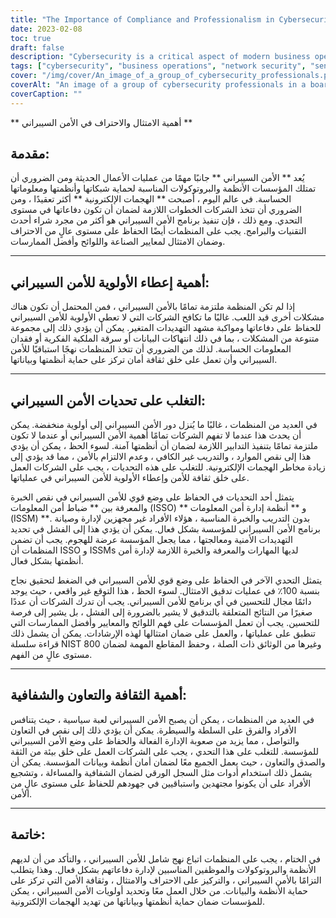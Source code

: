 ```yaml
---
title: "The Importance of Compliance and Professionalism in Cybersecurity"
date: 2023-02-08
toc: true
draft: false
description: "Cybersecurity is a critical aspect of modern business operations and requires a comprehensive approach that involves the right systems, protocols, and personnel to effectively manage defenses against cyberattacks."
tags: ["cybersecurity", "business operations", "network security", "sensitive information", "cyberattacks", "technology", "software", "professionalism", "compliance", "industry standards", "regulations", "best practices", "priority", "culture of security", "data breaches", "intellectual property", "proactive approach", "low priority", "lack of resources", "training", "commitment to security", "information security officers (ISSOs)", "information security management systems (ISSMs)", "training and experience", "security threats", "100% success on compliance audits", "regulations", "standards", "best practices", "NIST 800 series", "political game", "trust", "honesty", "collaboration", "papertrail", "transparency", "accountability"]
cover: "/img/cover/An_image_of_a_group_of_cybersecurity_professionals.png"
coverAlt: "An image of a group of cybersecurity professionals in a boardroom, working together to ensure their organization's systems and data are secure."
coverCaption: ""
---
```

** أهمية الامتثال والاحتراف في الأمن السيبراني **  ## مقدمة:  يُعد ** الأمن السيبراني ** جانبًا مهمًا من عمليات الأعمال الحديثة ومن الضروري أن تمتلك المؤسسات الأنظمة والبروتوكولات المناسبة لحماية شبكاتها وأنظمتها ومعلوماتها الحساسة. في عالم اليوم ، أصبحت ** الهجمات الإلكترونية ** أكثر تعقيدًا ، ومن الضروري أن تتخذ الشركات الخطوات اللازمة لضمان أن تكون دفاعاتها في مستوى التحدي. ومع ذلك ، فإن تنفيذ برنامج الأمن السيبراني هو أكثر من مجرد شراء أحدث التقنيات والبرامج. يجب على المنظمات أيضًا الحفاظ على مستوى عالٍ من الاحتراف وضمان الامتثال لمعايير الصناعة واللوائح وأفضل الممارسات.  ______  ## أهمية إعطاء الأولوية للأمن السيبراني:  إذا لم تكن المنظمة ملتزمة تمامًا بالأمن السيبراني ، فمن المحتمل أن تكون هناك مشكلات أخرى قيد اللعب. غالبًا ما تكافح الشركات التي لا تعطي الأولوية للأمن السيبراني للحفاظ على دفاعاتها ومواكبة مشهد التهديدات المتغير. يمكن أن يؤدي ذلك إلى مجموعة متنوعة من المشكلات ، بما في ذلك انتهاكات البيانات أو سرقة الملكية الفكرية أو فقدان المعلومات الحساسة. لذلك من الضروري أن تتخذ المنظمات نهجًا استباقيًا للأمن السيبراني وأن تعمل على خلق ثقافة أمان تركز على حماية أنظمتها وبياناتها.  ______  ## التغلب على تحديات الأمن السيبراني:  في العديد من المنظمات ، غالبًا ما يُنزل دور الأمن السيبراني إلى أولوية منخفضة. يمكن أن يحدث هذا عندما لا تفهم الشركات تمامًا أهمية الأمن السيبراني أو عندما لا تكون ملتزمة تمامًا بتنفيذ التدابير اللازمة لضمان أن أنظمتها آمنة. لسوء الحظ ، يمكن أن يؤدي هذا إلى نقص الموارد ، والتدريب غير الكافي ، وعدم الالتزام بالأمن ، مما قد يؤدي إلى زيادة مخاطر الهجمات الإلكترونية. للتغلب على هذه التحديات ، يجب على الشركات العمل على خلق ثقافة للأمن وإعطاء الأولوية للأمن السيبراني في عملياتها.  يتمثل أحد التحديات في الحفاظ على وضع قوي للأمن السيبراني في نقص الخبرة والمعرفة بين ** ضباط أمن المعلومات (ISSO) ** و ** أنظمة إدارة أمن المعلومات (ISSM) **. بدون التدريب والخبرة المناسبة ، هؤلاء الأفراد غير مجهزين لإدارة وصيانة برنامج الأمن السيبراني للمؤسسة بشكل فعال. يمكن أن يؤدي هذا إلى الفشل في تحديد التهديدات الأمنية ومعالجتها ، مما يجعل المؤسسة عرضة للهجوم. يجب أن تضمن المنظمات أن ISSO و ISSMs لديها المهارات والمعرفة والخبرة اللازمة لإدارة أمن أنظمتها بشكل فعال.  يتمثل التحدي الآخر في الحفاظ على وضع قوي للأمن السيبراني في الضغط لتحقيق نجاح بنسبة 100٪ في عمليات تدقيق الامتثال. لسوء الحظ ، هذا التوقع غير واقعي ، حيث يوجد دائمًا مجال للتحسين في أي برنامج للأمن السيبراني. يجب أن تدرك الشركات أن عددًا صغيرًا من النتائج المتعلقة بالتدقيق لا يشير بالضرورة إلى الفشل ، بل يشير إلى فرصة للتحسين. يجب أن تعمل المؤسسات على فهم اللوائح والمعايير وأفضل الممارسات التي تنطبق على عملياتها ، والعمل على ضمان امتثالها لهذه الإرشادات. يمكن أن يشمل ذلك قراءة سلسلة NIST 800 وغيرها من الوثائق ذات الصلة ، وحفظ المقاطع المهمة لضمان مستوى عالٍ من الفهم.  ______  ## أهمية الثقافة والتعاون والشفافية:  في العديد من المنظمات ، يمكن أن يصبح الأمن السيبراني لعبة سياسية ، حيث يتنافس الأفراد والفرق على السلطة والسيطرة. يمكن أن يؤدي ذلك إلى نقص في التعاون والتواصل ، مما يزيد من صعوبة الإدارة الفعالة والحفاظ على وضع الأمن السيبراني للمؤسسة. للتغلب على هذا التحدي ، يجب على الشركات العمل على خلق بيئة من الثقة والصدق والتعاون ، حيث يعمل الجميع معًا لضمان أمان أنظمة وبيانات المؤسسة. يمكن أن يشمل ذلك استخدام أدوات مثل السجل الورقي لضمان الشفافية والمساءلة ، وتشجيع الأفراد على أن يكونوا مجتهدين واستباقيين في جهودهم للحفاظ على مستوى عالٍ من الأمن.  ______  ## خاتمة:  في الختام ، يجب على المنظمات اتباع نهج شامل للأمن السيبراني ، والتأكد من أن لديهم الأنظمة والبروتوكولات والموظفين المناسبين لإدارة دفاعاتهم بشكل فعال. وهذا يتطلب التزامًا بالأمن السيبراني ، والتركيز على الاحتراف والامتثال ، وثقافة الأمن التي تركز على حماية الأنظمة والبيانات. من خلال العمل معًا وتحديد أولويات الأمن السيبراني ، يمكن للمؤسسات ضمان حماية أنظمتها وبياناتها من تهديد الهجمات الإلكترونية.